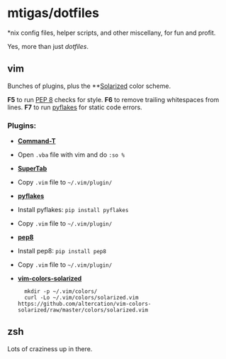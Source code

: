 # mtigas/dotfiles

*nix config files, helper scripts, and other miscellany, for fun and profit.

Yes, more than just *dotfiles*.

## vim

Bunches of plugins, plus the **[Solarized][solarized] color scheme.

**F5** to run [PEP 8](http://www.python.org/dev/peps/pep-0008/) checks for
style. **F6** to remove trailing whitespaces from lines. **F7** to run
[pyflakes](https://launchpad.net/pyflakes) for static code errors.

[solarized]: http://ethanschoonover.com/solarized/

### Plugins:

* **[Command-T](http://www.vim.org/scripts/script.php?script_id=3025)**
 * Open `.vba` file with vim and do `:so %`
* **[SuperTab](http://www.vim.org/scripts/script.php?script_id=182)**
 * Copy `.vim` file to `~/.vim/plugin/`
* **[pyflakes](http://www.vim.org/scripts/script.php?script_id=3161)**
 * Install pyflakes: `pip install pyflakes`
 * Copy `.vim` file to `~/.vim/plugin/`
* **[pep8](http://www.vim.org/scripts/script.php?script_id=2914)**
 * Install pep8: `pip install pep8`
 * Copy `.vim` file to `~/.vim/plugin/`
* **[vim-colors-solarized](http://ethanschoonover.com/solarized/vim-colors-solarized)**

        mkdir -p ~/.vim/colors/
        curl -Lo ~/.vim/colors/solarized.vim https://github.com/altercation/vim-colors-solarized/raw/master/colors/solarized.vim

## zsh

Lots of craziness up in there.

